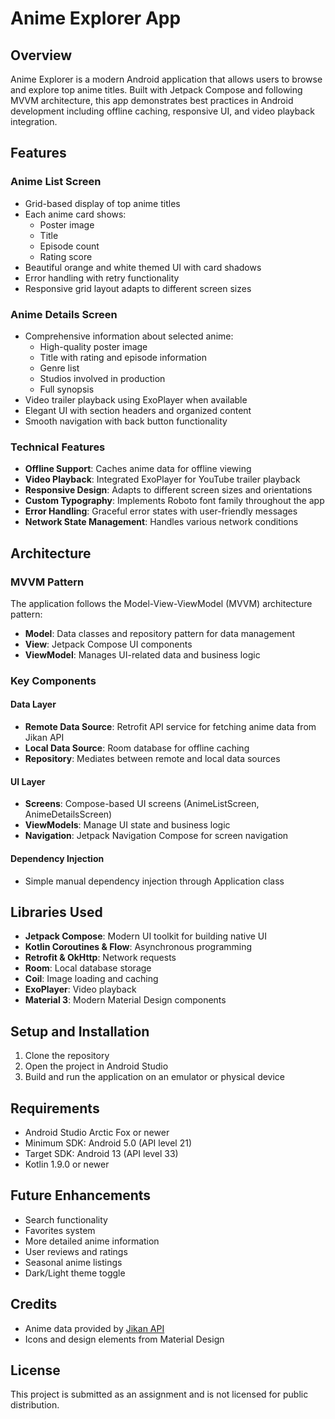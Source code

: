 # Anime Explorer App

## Overview
Anime Explorer is a modern Android application that allows users to browse and explore top anime titles. Built with Jetpack Compose and following MVVM architecture, this app demonstrates best practices in Android development including offline caching, responsive UI, and video playback integration.

## Features

### Anime List Screen
- Grid-based display of top anime titles
- Each anime card shows:
  - Poster image
  - Title
  - Episode count
  - Rating score
- Beautiful orange and white themed UI with card shadows
- Error handling with retry functionality
- Responsive grid layout adapts to different screen sizes

### Anime Details Screen
- Comprehensive information about selected anime:
  - High-quality poster image
  - Title with rating and episode information
  - Genre list
  - Studios involved in production
  - Full synopsis
- Video trailer playback using ExoPlayer when available
- Elegant UI with section headers and organized content
- Smooth navigation with back button functionality

### Technical Features
- **Offline Support**: Caches anime data for offline viewing
- **Video Playback**: Integrated ExoPlayer for YouTube trailer playback
- **Responsive Design**: Adapts to different screen sizes and orientations
- **Custom Typography**: Implements Roboto font family throughout the app
- **Error Handling**: Graceful error states with user-friendly messages
- **Network State Management**: Handles various network conditions

## Architecture

### MVVM Pattern
The application follows the Model-View-ViewModel (MVVM) architecture pattern:
- **Model**: Data classes and repository pattern for data management
- **View**: Jetpack Compose UI components
- **ViewModel**: Manages UI-related data and business logic

### Key Components

#### Data Layer
- **Remote Data Source**: Retrofit API service for fetching anime data from Jikan API
- **Local Data Source**: Room database for offline caching
- **Repository**: Mediates between remote and local data sources

#### UI Layer
- **Screens**: Compose-based UI screens (AnimeListScreen, AnimeDetailsScreen)
- **ViewModels**: Manage UI state and business logic
- **Navigation**: Jetpack Navigation Compose for screen navigation

#### Dependency Injection
- Simple manual dependency injection through Application class

## Libraries Used

- **Jetpack Compose**: Modern UI toolkit for building native UI
- **Kotlin Coroutines & Flow**: Asynchronous programming
- **Retrofit & OkHttp**: Network requests
- **Room**: Local database storage
- **Coil**: Image loading and caching
- **ExoPlayer**: Video playback
- **Material 3**: Modern Material Design components

## Setup and Installation

1. Clone the repository
2. Open the project in Android Studio
3. Build and run the application on an emulator or physical device

## Requirements

- Android Studio Arctic Fox or newer
- Minimum SDK: Android 5.0 (API level 21)
- Target SDK: Android 13 (API level 33)
- Kotlin 1.9.0 or newer

## Future Enhancements

- Search functionality
- Favorites system
- More detailed anime information
- User reviews and ratings
- Seasonal anime listings
- Dark/Light theme toggle

## Credits

- Anime data provided by [Jikan API](https://jikan.moe/)
- Icons and design elements from Material Design

## License

This project is submitted as an assignment and is not licensed for public distribution.